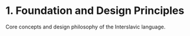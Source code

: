 # 1. Foundation and Design Principles

Core concepts and design philosophy of the Interslavic language.



